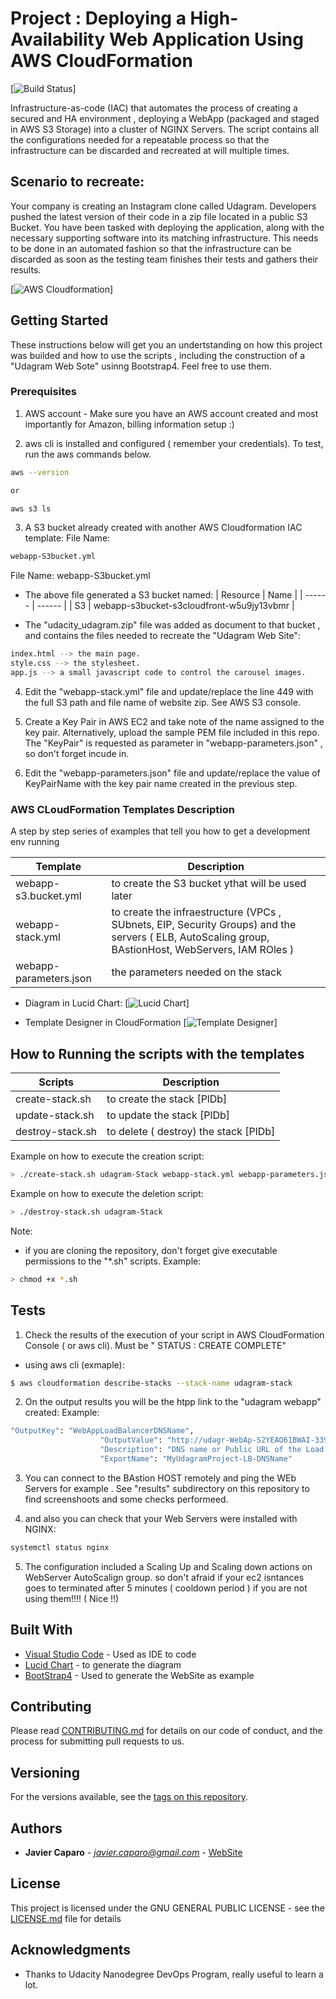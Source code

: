 # Project :  Deploying a High-Availability Web Application Using AWS CloudFormation

[![Build Status](https://travis-ci.org/joemccann/dillinger.svg?branch=master)]

Infrastructure-as-code (IAC) that automates the process of creating a secured and HA environment , deploying  a WebApp  (packaged and staged in AWS S3 Storage) into a cluster of NGINX Servers. The script contains all the configurations needed for a repeatable process so that the infrastructure can be discarded and recreated at will multiple times.

## Scenario to recreate:

Your company is creating an Instagram clone called Udagram. Developers pushed the latest version of their code in a zip file located in a public S3 Bucket.
You have been tasked with deploying the application, along with the necessary supporting software into its matching infrastructure.
This needs to be done in an automated fashion so that the infrastructure can be discarded as soon as the testing team finishes their tests and gathers their results.

[![AWS Cloudformation](https://cdn.lynda.com/video/504618-185-636144053204152091_338x600_thumb.jpg)]

## Getting Started

These instructions below  will get you an undertstanding on how this project was builded and how to use the scripts , including  the construction of a "Udagram Web Sote" usinng Bootstrap4. Feel free to use them.

### Prerequisites

1. AWS account - Make sure you have an AWS account created and most importantly for Amazon, billing information setup :)

2. aws cli is installed and configured ( remember your credentials). To test, run the aws commands below.
```sh
aws --version

or 

aws s3 ls
```
3. A S3 bucket already created with another AWS Cloudformation IAC template:
File Name:
```sh
webapp-S3bucket.yml
```
   File Name: webapp-S3bucket.yml

- The above file generated a S3 bucket named: 
| Resource | Name |
| ------ | ------ |
| S3 | webapp-s3bucket-s3cloudfront-w5u9jy13vbmr | 

- The "udacity_udagram.zip" file was added as document to that bucket , and contains the files needed to recreate the "Udagram Web Site":
```sh
index.html --> the main page.
style.css --> the stylesheet.
app.js --> a small javascript code to control the carousel images.
``` 
4. Edit the "webapp-stack.yml" file and update/replace the line 449 with the full S3 path and file name of website zip. See AWS S3 console.

5. Create a Key Pair in AWS EC2 and take note of the name assigned to the key pair. Alternatively, upload the sample PEM file included in this repo. The "KeyPair" is requested as parameter in "webapp-parameters.json" , so don't forget incude in.

6. Edit the "webapp-parameters.json"  file and update/replace the value of KeyPairName with the key pair name created in the previous step.



### AWS CLoudFormation Templates Description

A step by step series of examples that tell you how to get a development env running

| Template | Description |
| ------ | ------ |
| webapp-s3.bucket.yml | to create the S3 bucket ythat will be used later |
| webapp-stack.yml | to create the infraestructure (VPCs , SUbnets, EIP, Security Groups) and the servers ( ELB, AutoScaling group, BAstionHost, WebServers, IAM ROles ) |
| webapp-parameters.json | the parameters needed on the stack |

- Diagram in Lucid Chart:
[![Lucid Chart](https://webapp-s3bucket-s3cloudfront-w5u9jy13vbmr.s3-us-west-2.amazonaws.com/Udagram+WebApp+Project+-+Udacity.png)]

- Template Designer in CloudFormation
[![Template Designer](https://webapp-s3bucket-s3cloudfront-w5u9jy13vbmr.s3-us-west-2.amazonaws.com/webapp-template-designer.png)]

##  How to Running the scripts with the templates

| Scripts | Description |
| ------ | ------ |
| create-stack.sh | to create the stack  [PlDb] |
| update-stack.sh | to update the stack  [PlDb] |
| destroy-stack.sh | to delete ( destroy) the stack  [PlDb] |


Example on how to execute the creation script:
```sh
> ./create-stack.sh udagram-Stack webapp-stack.yml webapp-parameters.json
```

Example on how to execute the deletion script:
```sh
> ./destroy-stack.sh udagram-Stack 
```
Note:
* if you are cloning the repository, don't forget give executable permissions to the "*.sh" scripts. Example:
```sh
> chmod +x *.sh
```

## Tests

1. Check the results of the execution of your script in AWS CloudFormation Console ( or aws cli). Must be " STATUS : CREATE COMPLETE"
* using aws cli (exmaple):
```sh
$ aws cloudformation describe-stacks --stack-name udagram-stack
```

2. On the output results  you will be the htpp link to the "udagram webapp" created: Example:
```sh
"OutputKey": "WebAppLoadBalancerDNSName",
                    "OutputValue": "http://udagr-WebAp-S2YEAO61BWAI-33908833.us-west-2.elb.amazonaws.com",
                    "Description": "DNS name or Public URL of the Load Balancer",
                    "ExportName": "MyUdagramProject-LB-DNSName"
```

3. You can connect to the BAstion HOST remotely and ping the WEb Servers for example . See "results" subdirectory on this repository to find screenshoots and some checks performeed.

4. and also you can check that  your Web Servers were installed with NGINX:
```sh
systemctl status nginx
```

5. The configuration included a Scaling Up and Scaling down actions on WebServer AutoScalign group. so don't afraid if your ec2 isntances goes to terminated after 5 minutes ( cooldown period ) if you are not using them!!!! ( Nice !!) 

## Built With

* [Visual Studio Code](http://www.dropwizard.io/1.0.2/docs/) - Used as IDE to code
* [Lucid Chart](https://www.lucidchart.com/pages/) - to generate the diagram
* [BootStrap4](https://getbootstrap.com/) - Used to generate the WebSite as example

## Contributing

Please read [CONTRIBUTING.md](https://gist.github.com/PurpleBooth/b24679402957c63ec426) for details on our code of conduct, and the process for submitting pull requests to us.

## Versioning

For the versions available, see the [tags on this repository](https://github.com/jfcb853/aws-cloudformation-udacity-project2.git/tags). 

## Authors

* **Javier Caparo** - *javier.caparo@gmail.com* - [WebSite](http://javier-caparo.com/)

## License

This project is licensed under the GNU GENERAL PUBLIC LICENSE - see the [LICENSE.md](LICENSE.md) file for details

## Acknowledgments

* Thanks to Udacity Nanodegree DevOps Program, really useful to learn a lot.